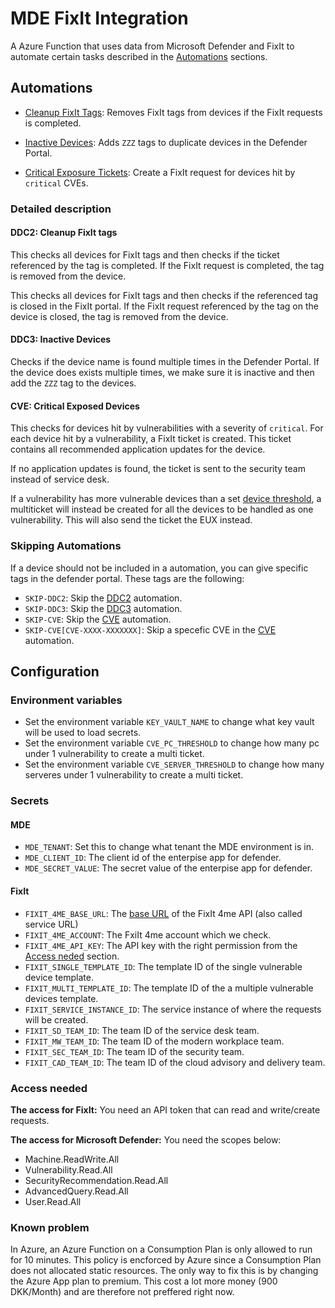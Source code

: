 # MDE FixIt Integration

A Azure Function that uses data from Microsoft Defender and FixIt to automate certain tasks described in the [Automations](#automations) sections.

## Automations

- [Cleanup FixIt Tags](#ddc2-cleanup-fixit-tags): Removes FixIt tags from devices if the FixIt requests is completed.

- [Inactive Devices](#ddc3-inactive-devices): Adds `ZZZ` tags to duplicate devices in the Defender Portal.

- [Critical Exposure Tickets](#cve-critical-exposed-devices): Create a FixIt request for devices hit by `critical` CVEs.

### Detailed description

#### DDC2: Cleanup FixIt tags

This checks all devices for FixIt tags and then checks if the ticket referenced by the tag is completed. If the FixIt request is completed, the tag is removed from the device.

This checks all devices for FixIt tags and then checks if the referenced tag is closed in the FixIt portal. If the FixIt request referenced by the tag on the device is closed, the tag is removed from the device.

#### DDC3: Inactive Devices

Checks if the device name is found multiple times in the Defender Portal. If the device does exists multiple times, we make sure it is inactive and then add the `ZZZ` tag to the devices.

#### CVE: Critical Exposed Devices

This checks for devices hit by vulnerabilities with a severity of `critical`. For each device hit by a vulnerability, a FixIt ticket is created. This ticket contains all recommended application updates for the device.

If no application updates is found, the ticket is sent to the security team instead of service desk.

If a vulnerability has more vulnerable devices than a set [device threshold](#environment-variables), a multiticket will instead be created for all the devices to be handled as one vulnerability. This will also send the ticket the EUX instead.

### Skipping Automations

If a device should not be included in a automation, you can give specific tags in the defender portal. These tags are the following:

- `SKIP-DDC2`: Skip the [DDC2](#ddc2-cleanup-fixit-tags) automation.
- `SKIP-DDC3`: Skip the [DDC3](#ddc3-inactive-devices) automation.
- `SKIP-CVE`: Skip the [CVE](#cve-critical-exposed-devices) automation.
- `SKIP-CVE[CVE-XXXX-XXXXXXX]`: Skip a specefic CVE in the [CVE](#cve-critical-exposed-devices) automation.

## Configuration

### Environment variables

- Set the environment variable `KEY_VAULT_NAME` to change what key vault will be used to load secrets.
- Set the environment variable `CVE_PC_THRESHOLD` to change how many pc under 1 vulnerability to create a multi ticket.
- Set the environment variable `CVE_SERVER_THRESHOLD` to change how many serveres under 1 vulnerability to create a multi ticket.

### Secrets

#### MDE

- `MDE_TENANT`: Set this to change what tenant the MDE environment is in.
- `MDE_CLIENT_ID`: The client id of the enterpise app for defender.
- `MDE_SECRET_VALUE`: The secret value of the enterpise app for defender.

#### FixIt

- `FIXIT_4ME_BASE_URL`: The [base URL](https://developer.4me.com/v1/) of the FixIt 4me API (also called service URL)
- `FIXIT_4ME_ACCOUNT`: The FxiIt 4me account which we check.
- `FIXIT_4ME_API_KEY`: The API key with the right permission from the [Access neded](#access-needed) section.
- `FIXIT_SINGLE_TEMPLATE_ID`: The template ID of the single vulnerable device template.
- `FIXIT_MULTI_TEMPLATE_ID`: The template ID of the a multiple vulnerable devices template.
- `FIXIT_SERVICE_INSTANCE_ID`: The service instance of where the requests will be created.
- `FIXIT_SD_TEAM_ID`: The team ID of the service desk team.
- `FIXIT_MW_TEAM_ID`: The team ID of the modern workplace team.
- `FIXIT_SEC_TEAM_ID`: The team ID of the security team.
- `FIXIT_CAD_TEAM_ID`: The team ID of the cloud advisory and delivery team.

### Access needed

**The access for FixIt:** You need an API token that can read and write/create requests.

**The access for Microsoft Defender:** You need the scopes below:

- Machine.ReadWrite.All
- Vulnerability.Read.All
- SecurityRecommendation.Read.All
- AdvancedQuery.Read.All
- User.Read.All

### Known problem

In Azure, an Azure Function on a Consumption Plan is only allowed to run for 10 minutes.
This policy is encforced by Azure since a Consumption Plan does not allocated static resources.
The only way to fix this is by changing the Azure App plan to premium. This cost a lot more
money (900 DKK/Month) and are therefore not preffered right now.
